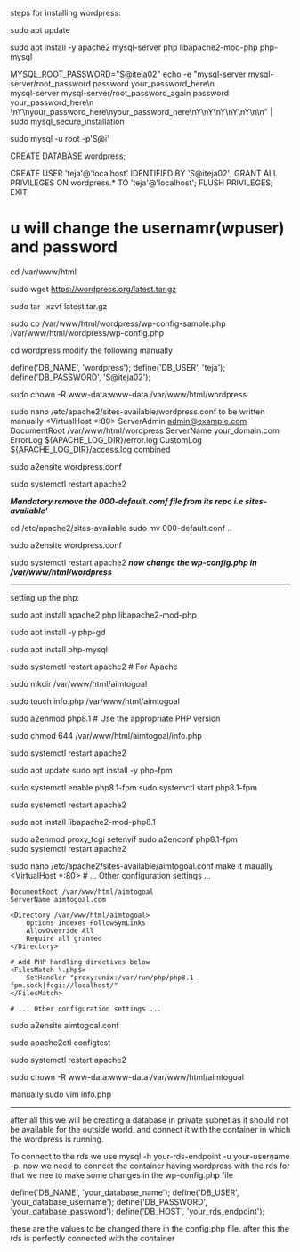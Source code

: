 steps for installing wordpress:

sudo apt update

sudo apt install -y apache2 mysql-server php libapache2-mod-php php-mysql

MYSQL_ROOT_PASSWORD="S@iteja02"
echo -e "mysql-server mysql-server/root_password password your_password_here\n\
mysql-server mysql-server/root_password_again password your_password_here\n\
\nY\nyour_password_here\nyour_password_here\nY\nY\nY\nY\nY\n\n" | sudo mysql_secure_installation

sudo mysql -u root -p'S@i'

CREATE DATABASE wordpress;

CREATE USER 'teja'@'localhost' IDENTIFIED BY 'S@iteja02';
GRANT ALL PRIVILEGES ON wordpress.* TO 'teja'@'localhost';
FLUSH PRIVILEGES;
EXIT;
# u will change the usernamr(wpuser) and password

cd /var/www/html

sudo wget https://wordpress.org/latest.tar.gz

sudo tar -xzvf latest.tar.gz

sudo cp /var/www/html/wordpress/wp-config-sample.php /var/www/html/wordpress/wp-config.php

cd wordpress
modify the following manually

define('DB_NAME', 'wordpress');
define('DB_USER', 'teja');
define('DB_PASSWORD', 'S@iteja02');



sudo chown -R www-data:www-data /var/www/html/wordpress

sudo nano /etc/apache2/sites-available/wordpress.conf
to be written manually
<VirtualHost *:80>
    ServerAdmin admin@example.com
    DocumentRoot /var/www/html/wordpress
    ServerName your_domain.com
    ErrorLog ${APACHE_LOG_DIR}/error.log
    CustomLog ${APACHE_LOG_DIR}/access.log combined
</VirtualHost>

sudo a2ensite wordpress.conf

sudo systemctl restart apache2

***Mandatory remove the 000-default.comf file from its repo i.e sites-available'***

cd /etc/apache2/sites-available
sudo mv 000-default.conf ..

sudo a2ensite wordpress.conf

sudo systemctl restart apache2
***now change the wp-config.php in /var/www/html/wordpress***

________________________________________________________________________

setting up the php:

sudo apt install apache2 php libapache2-mod-php

sudo apt install -y php-gd

sudo apt install php-mysql

sudo systemctl restart apache2  # For Apache

sudo mkdir /var/www/html/aimtogoal

sudo touch info.php /var/www/html/aimtogoal

sudo a2enmod php8.1  # Use the appropriate PHP version

sudo chmod 644 /var/www/html/aimtogoal/info.php

sudo systemctl restart apache2

sudo apt update
sudo apt install -y php-fpm

sudo systemctl enable php8.1-fpm
sudo systemctl start php8.1-fpm

sudo systemctl restart apache2

sudo apt install libapache2-mod-php8.1

sudo a2enmod proxy_fcgi setenvif
sudo a2enconf php8.1-fpm  
sudo systemctl restart apache2

sudo nano /etc/apache2/sites-available/aimtogoal.conf
make it maually
<VirtualHost *:80>
    # ... Other configuration settings ...

    DocumentRoot /var/www/html/aimtogoal
    ServerName aimtogoal.com

    <Directory /var/www/html/aimtogoal>
        Options Indexes FollowSymLinks
        AllowOverride All
        Require all granted
    </Directory>

    # Add PHP handling directives below
    <FilesMatch \.php$>
        SetHandler "proxy:unix:/var/run/php/php8.1-fpm.sock|fcgi://localhost/"
    </FilesMatch>

    # ... Other configuration settings ...
</VirtualHost>

sudo a2ensite aimtogoal.conf

sudo apache2ctl configtest

sudo systemctl restart apache2

sudo chown -R www-data:www-data /var/www/html/aimtogoal

manually
sudo vim info.php
<?php phpinfo(); ?>
---------------------------------------------------------------

after all this we wiil be creating a database in private subnet as it should not be available for the outside world.
and connect it with the container in which the wordpress is running.

To connect to the rds we use mysql -h your-rds-endpoint -u your-username -p.
now we need to connect the container having wordpress with the rds 
for that we nee to make some changes in the wp-config.php file

define('DB_NAME', 'your_database_name');
define('DB_USER', 'your_database_username');
define('DB_PASSWORD', 'your_database_password');
define('DB_HOST', 'your_rds_endpoint');

these are the values to be changed there in the config.php file.
after this the rds is perfectly connected with the container

